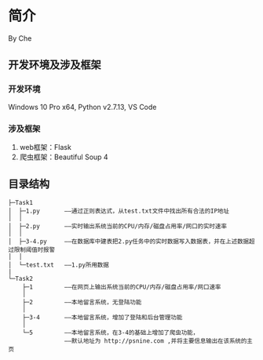 # 简介

By Che

## 开发环境及涉及框架
### 开发环境
Windows 10 Pro x64, Python v2.7.13, VS Code
### 涉及框架
1. web框架：Flask
2. 爬虫框架：Beautiful Soup 4
## 目录结构
    ├─Task1
    │  ├─1.py       ——通过正则表达式，从test.txt文件中找出所有合法的IP地址
    │  │
    │  ├─2.py       ——实时输出系统当前的CPU/内存/磁盘占用率/网口的实时速率
    │  │
    │  ├─3-4.py     ——在数据库中建表把2.py任务中的实时数据写入数据表，并在上述数据超过限制阈值时报警
    │  │
    │  └─test.txt   ——1.py所用数据
    |
    └─Task2
        ├─1         ——在网页上输出系统当前的CPU/内存/磁盘占用率/网口速率
        │
        ├─2         ——本地留言系统，无登陆功能
        │
        ├─3-4       ——本地留言系统，增加了登陆和后台管理功能
        │
        └─5         ——本地留言系统，在3-4的基础上增加了爬虫功能，
                    ——默认地址为 http://psnine.com ,并将主要信息输出在该系统的主页
